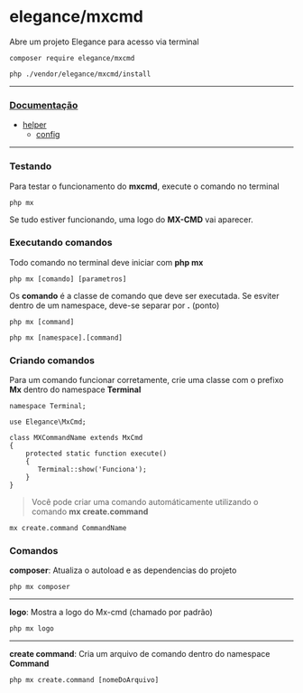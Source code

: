 # elegance/mxcmd

Abre um projeto Elegance para acesso via terminal

    composer require elegance/mxcmd
    
    php ./vendor/elegance/mxcmd/install

---

### [Documentação](https://github.com/elegancephp/mxcmd/tree/main/.doc)

 - [helper](https://github.com/elegancephp/mxcmd/tree/main/.doc/helper)
    - [config](https://github.com/elegancephp/mxcmd/tree/main/.doc/helper/config.md)
 
---

### Testando

Para testar o funcionamento do **mxcmd**, execute o comando no terminal

    php mx

Se tudo estiver funcionando, uma logo do **MX-CMD** vai aparecer. 

### Executando comandos

Todo comando no terminal deve iniciar com **php mx**

    php mx [comando] [parametros]

Os **comando** é a classe de comando que deve ser executada. 
Se esviter dentro de um namespace, deve-se separar por **.** (ponto)

    php mx [command]

    php mx [namespace].[command]

### Criando comandos

Para um comando funcionar corretamente, crie uma classe com o prefixo **Mx** dentro do namespace **Terminal**

    namespace Terminal;

    use Elegance\MxCmd;

    class MXCommandName extends MxCmd
    {
        protected static function execute()
        {
           Terminal::show('Funciona');
        }
    }

> Você pode criar uma comando automáticamente utilizando o comando **mx create.command**

    mx create.command CommandName

### Comandos

**composer**: Atualiza o autoload e as dependencias do projeto

    php mx composer

---

**logo**: Mostra a logo do Mx-cmd (chamado por padrão)

    php mx logo

---

**create command**: Cria um arquivo de comando dentro do namespace **Command**

    php mx create.command [nomeDoArquivo]

